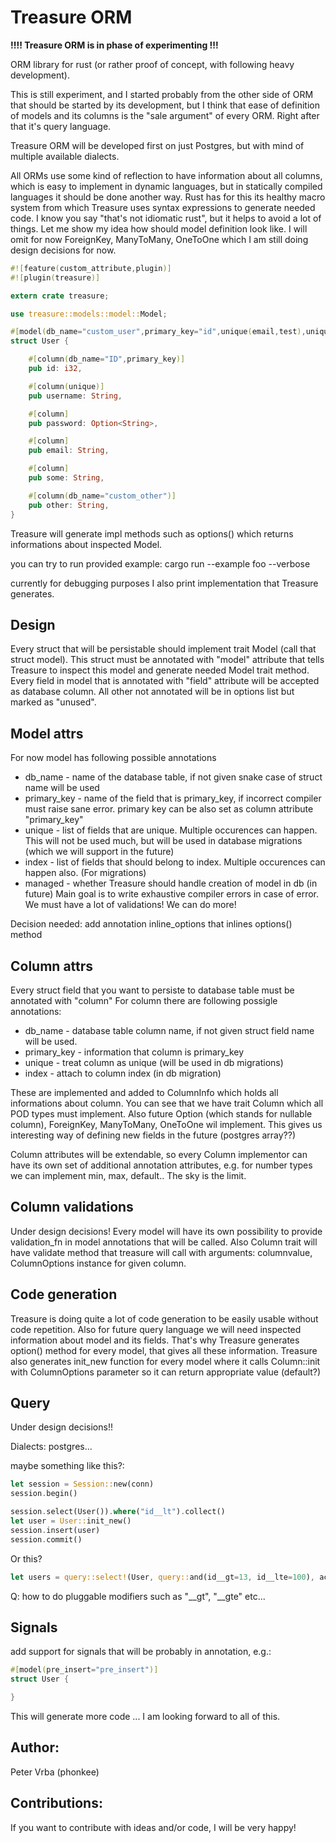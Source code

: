 Treasure ORM
============

**!!!! Treasure ORM is in phase of experimenting !!!**

ORM library for rust (or rather proof of concept, with following heavy development).

This is still experiment, and I started probably from the other side of ORM that should be started by its development, 
but I think that ease of definition of models and its columns is the "sale argument" of every ORM.
Right after that it's query language.

Treasure ORM will be developed first on just Postgres, but with mind of multiple available dialects.

All ORMs use some kind of reflection to have information about all columns, which is easy to implement in dynamic languages,
but in statically compiled languages it should be done another way.
Rust has for this its healthy macro system from which Treasure uses syntax expressions to generate needed code.
I know you say "that's not idiomatic rust", but it helps to avoid a lot of things.
Let me show my idea how should model definition look like. I will omit for now ForeignKey, ManyToMany, OneToOne which
I am still doing design decisions for now.

```rust
#![feature(custom_attribute,plugin)]
#![plugin(treasure)]

extern crate treasure;

use treasure::models::model::Model;

#[model(db_name="custom_user",primary_key="id",unique(email,test),unique(some,other),index(some,other)]
struct User {

    #[column(db_name="ID",primary_key)]
    pub id: i32,

	#[column(unique)]
	pub username: String,

    #[column]
    pub password: Option<String>,

	#[column]
	pub email: String,

	#[column]
	pub some: String,

	#[column(db_name="custom_other")]
	pub other: String,
}
```

Treasure will generate impl methods such as options() which returns informations about inspected Model.

you can try to run provided example:
    cargo run --example foo --verbose
    
currently for debugging purposes I also print implementation that Treasure generates.
    


Design
------

Every struct that will be persistable should implement trait Model (call that struct model).
This struct must be annotated with "model" attribute that tells Treasure to inspect this model and generate
needed Model trait method. 
Every field in model that is annotated with "field" attribute will be accepted as database column. All other not
annotated will be in options list but marked as "unused".

Model attrs
-----------

For now model has following possible annotations
* db_name - name of the database table, if not given snake case of struct name will be used
* primary_key - name of the field that is primary_key, if incorrect compiler must raise sane error.
    primary key can be also set as column attribute "primary_key"
* unique - list of fields that are unique. Multiple occurences can happen. This will not be used much, but will be used
    in database migrations (which we will support in the future)
* index - list of fields that should belong to index. Multiple occurences can happen also. (For migrations)
* managed - whether Treasure should handle creation of model in db (in future)
Main goal is to write exhaustive compiler errors in case of error. We must have a lot of validations! We can do more!

Decision needed: add annotation inline_options that inlines options() method


Column attrs
------------

Every struct field that you want to persiste to database table must be annotated with "column"
For column there are following possigle annotations:
* db_name - database table column name, if not given struct field name will be used.
* primary_key - information that column is primary_key
* unique - treat column as unique (will be used in db migrations)
* index - attach to column index (in db migration)

These are implemented and added to ColumnInfo which holds all informations about column.
You can see that we have trait Column which all POD types must implement. Also future Option<T> (which stands for nullable column),
ForeignKey, ManyToMany, OneToOne wil implement.
This gives us interesting way of defining new fields in the future (postgres array??)

Column attributes will be extendable, so every Column implementor can have its own set of additional annotation attributes,
e.g. for number types we can implement min, max, default.. The sky is the limit.

Column validations
------------------

Under design decisions!
Every model will have its own possibility to provide validation_fn in model annotations that will be called.
Also Column trait will have validate method that treasure will call with arguments: columnvalue, ColumnOptions instance
for given column.

Code generation
---------------

Treasure is doing quite a lot of code generation to be easily usable without code repetition. Also for future query language
we will need inspected information about model and its fields. That's why Treasure generates option() method for every model,
that gives all these information.
Treasure also generates init_new function for every model where it calls Column::init with ColumnOptions parameter so it
can return appropriate value (default?)


Query
-----

Under design decisions!!

Dialects: postgres...

maybe something like this?:

```rust
let session = Session::new(conn)
session.begin()

session.select(User()).where("id__lt").collect()
let user = User::init_new()
session.insert(user)
session.commit()
```

Or this?

```rust
let users = query::select!(User, query::and(id__gt=13, id__lte=100), active=true).collect()
```

Q: how to do pluggable modifiers such as "__gt", "__gte" etc...


Signals
-------

add support for signals that will be probably in annotation, e.g.:
```rust
#[model(pre_insert="pre_insert")]
struct User {

}
```

This will generate more code ... I am looking forward to all of this.
    
    
Author: 
-------
Peter Vrba (phonkee)

Contributions:
--------------
If you want to contribute with ideas and/or code, I will be very happy!


